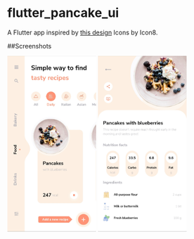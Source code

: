 # flutter_pancake_ui

A Flutter app inspired by [this design](https://dribbble.com/shots/6804284-Recipe-app-design) 
Icons by Icon8.


##Screenshots

<img src="assets/images/Screenshot_homescreen.jpg" height = 400> <img src="assets/images/Screenshot_recipescreen.jpg" height = 400>

